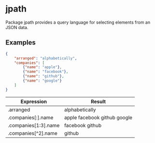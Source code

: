 # jpath

Package jpath provides a query language for selecting elements from an JSON data.

## Examples

```json
{
    "arranged": "alphabetically",
    "companies": [
        {"name": "apple"},
        {"name": "facebook"},
        {"name": "github"},
        {"name": "google"}
    ]
}
```

| Expression           | Result                       |
|----------------------|------------------------------|
| .arranged            | alphabetically               |
| .companies[:].name   | apple facebook github google |
| .companies[1:3].name | facebook github |
| .companies[^2].name  | github |
